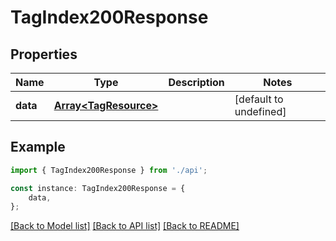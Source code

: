 # TagIndex200Response


## Properties

Name | Type | Description | Notes
------------ | ------------- | ------------- | -------------
**data** | [**Array&lt;TagResource&gt;**](TagResource.md) |  | [default to undefined]

## Example

```typescript
import { TagIndex200Response } from './api';

const instance: TagIndex200Response = {
    data,
};
```

[[Back to Model list]](../README.md#documentation-for-models) [[Back to API list]](../README.md#documentation-for-api-endpoints) [[Back to README]](../README.md)
